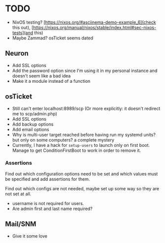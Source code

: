 # TODO
* NixOS testing? [https://nixos.org/#asciinema-demo-example_6](check this out), [https://nixos.org/manual/nixos/stable/index.html#sec-nixos-tests](and this)
* Maybe Zammad? osTicket seems dated

## Neuron
* Add SSL options
* Add the password option since I'm using it in my personal instance and doesn't seem like a bad idea
* Make it a module instead of a function

## osTicket
* Still can't enter localhost:8989/scp (Or more explicitly: it doesn't redirect me to scp/admin.php)
* Add SSL options
* Add backup options
* Add email options
* Why is multi-user target reached before having run my systemd units? but only on some computers? a complete mystery
* Currently, I have a hack for `setup-users` to launch only on first boot. Manage to get ConditionFirstBoot to work in order to remove it.

### Assertions
Find out which configuration options need to be set and which values must be specified and add assertions for them.

Find out which configs are not needed, maybe set up some way so they are not set at all.

* username is not required for users.
* Are admin first and last name required?

## Mail/SNM
* Give it some love

